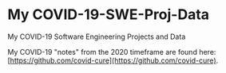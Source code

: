 # My COVID-19-SWE-Proj-Data

My COVID-19 Software Engineering Projects and Data

My COVID-19 "notes" from the 2020 timeframe are found here: [https://github.com/covid-cure](https://github.com/covid-cure).
